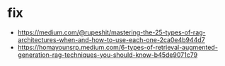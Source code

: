 # fix
- https://medium.com/@rupeshit/mastering-the-25-types-of-rag-architectures-when-and-how-to-use-each-one-2ca0e4b944d7
- https://homayounsrp.medium.com/6-types-of-retrieval-augmented-generation-rag-techniques-you-should-know-b45de9071c79
